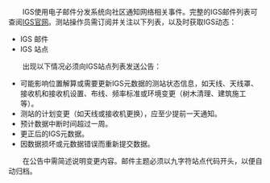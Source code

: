 &emsp;&emsp;IGS使用电子邮件分发系统向社区通知网络相关事件。完整的IGS邮件列表可查阅[IGS官网](https://igs.org/mail)。测站操作员需订阅并关注以下列表，以及时获取IGS动态：

- IGS 邮件
- IGS 站点

&emsp;&emsp;出现以下情况必须向IGS站点列表发送公告：

- 可能影响位置解算或需要更新IGS元数据的测站状态信息，如天线、天线罩、接收机和接收机设置、布线、频率标准或环境变更（树木清理、建筑施工等）。
- 测站的计划变更（如天线或接收机更换），应至少提前一天通知。
- 预计数据中断时间超过一周。
- 更正后的IGS元数据。
- 因数据损坏或元数据错误而重新提交数据。

&emsp;&emsp;在公告中需简述说明变更内容。邮件主题必须以九字符站点代码开头，以便自动归档。

